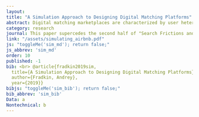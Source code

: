```yaml
---
layout: 
title: "A Simulation Approach to Designing Digital Matching Platforms"
abstract: Digital matching marketplaces are characterized by user heterogeneity, limited capacity, and dynamic market clearing. These features create spillovers between users. For example, an Airbnb listing booked by one guest cannot be booked by another guest for the same night. Spillovers limit the applicability of many experimental and observational methods for evaluating the effects of marketplace policies. In this paper, I show how to use marketplace simulations as an input into the design of user acquisition strategies and ranking algorithms. I calibrate a marketplace simulation using data on searches and transactions from Airbnb and use it to address three topics&#58; the returns to scale in matching, the heterogeneity in returns to user acquisition, and the size of bias in experimental designs. I find that returns to scale are initially increasing due to market thickness effects and then decreasing due to availability frictions in search. Furthermore, heterogeneity in the value of listings to the platform is large &ndash; the effect of acquiring 25% more listings on bookings varies between -4.1% and 5.4% depending on the quartile of listing quality. I then measure the extent of bias in experimental treatment effects due to spillovers. The treatment effect of a better ranking algorithm on conversion rates is overstated by 53% when a quarter of users are randomized into treatment.
category: research
journal: This paper supercedes the second half of "Search Frictions and the Design of Online Marketplaces". I've decided to retire this paper since I no longer enjoy working on it by myself, even though it received a promising reject and resubmit at management science. Most recent version from 2019.
link: "/assets/simulating_airbnb.pdf"
js: "toggleMe('sim_md'); return false;"
js_abbrev: 'sim_md'
order: 10
published: -1
bib: <br> @article{fradkin2019sim,
  title={A Simulation Approach to Designing Digital Matching Platforms},
  author={Fradkin, Andrey},
  year={2019}}
bibjs: "toggleMe('sim_bib'); return false;"
bib_abbrev: 'sim_bib'
Data: a
Nontechnical: b
---
```



